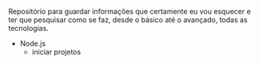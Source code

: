 Repositório para guardar informações que certamente eu vou esquecer 
e ter que pesquisar como se faz, desde o básico até o avançado, 
todas as tecnologias.

- Node.js
    - iniciar projetos